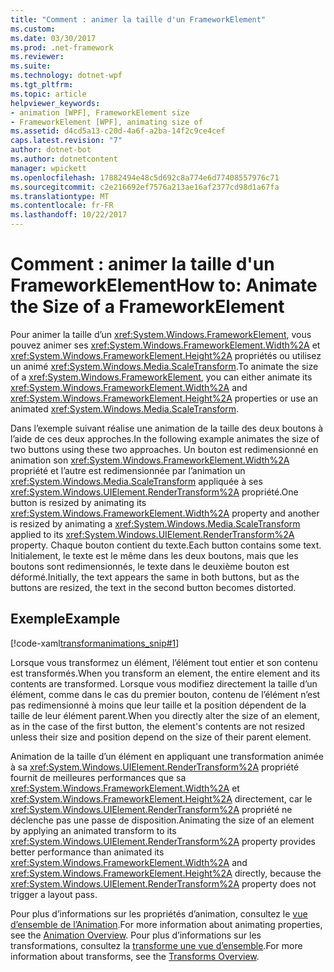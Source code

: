```yaml
---
title: "Comment : animer la taille d'un FrameworkElement"
ms.custom: 
ms.date: 03/30/2017
ms.prod: .net-framework
ms.reviewer: 
ms.suite: 
ms.technology: dotnet-wpf
ms.tgt_pltfrm: 
ms.topic: article
helpviewer_keywords:
- animation [WPF], FrameworkElement size
- FrameworkElement [WPF], animating size of
ms.assetid: d4cd5a13-c20d-4a6f-a2ba-14f2c9ce4cef
caps.latest.revision: "7"
author: dotnet-bot
ms.author: dotnetcontent
manager: wpickett
ms.openlocfilehash: 17882494e48c5d692c8a774e6d77408557976c71
ms.sourcegitcommit: c2e216692ef7576a213ae16af2377cd98d1a67fa
ms.translationtype: MT
ms.contentlocale: fr-FR
ms.lasthandoff: 10/22/2017
---
```

# <a name="how-to-animate-the-size-of-a-frameworkelement"></a><span data-ttu-id="ddb32-102">Comment : animer la taille d'un FrameworkElement</span><span class="sxs-lookup"><span data-stu-id="ddb32-102">How to: Animate the Size of a FrameworkElement</span></span>
<span data-ttu-id="ddb32-103">Pour animer la taille d’un <xref:System.Windows.FrameworkElement>, vous pouvez animer ses <xref:System.Windows.FrameworkElement.Width%2A> et <xref:System.Windows.FrameworkElement.Height%2A> propriétés ou utilisez un animé <xref:System.Windows.Media.ScaleTransform>.</span><span class="sxs-lookup"><span data-stu-id="ddb32-103">To animate the size of a <xref:System.Windows.FrameworkElement>, you can either animate its <xref:System.Windows.FrameworkElement.Width%2A> and <xref:System.Windows.FrameworkElement.Height%2A> properties or use an animated <xref:System.Windows.Media.ScaleTransform>.</span></span>  
  
 <span data-ttu-id="ddb32-104">Dans l’exemple suivant réalise une animation de la taille des deux boutons à l’aide de ces deux approches.</span><span class="sxs-lookup"><span data-stu-id="ddb32-104">In the following example animates the size of two buttons using these two approaches.</span></span> <span data-ttu-id="ddb32-105">Un bouton est redimensionné en animation son <xref:System.Windows.FrameworkElement.Width%2A> propriété et l’autre est redimensionnée par l’animation un <xref:System.Windows.Media.ScaleTransform> appliquée à ses <xref:System.Windows.UIElement.RenderTransform%2A> propriété.</span><span class="sxs-lookup"><span data-stu-id="ddb32-105">One button is resized by animating its <xref:System.Windows.FrameworkElement.Width%2A> property and another is resized by animating a <xref:System.Windows.Media.ScaleTransform> applied to its <xref:System.Windows.UIElement.RenderTransform%2A> property.</span></span> <span data-ttu-id="ddb32-106">Chaque bouton contient du texte.</span><span class="sxs-lookup"><span data-stu-id="ddb32-106">Each button contains some text.</span></span> <span data-ttu-id="ddb32-107">Initialement, le texte est le même dans les deux boutons, mais que les boutons sont redimensionnés, le texte dans le deuxième bouton est déformé.</span><span class="sxs-lookup"><span data-stu-id="ddb32-107">Initially, the text appears the same in both buttons, but as the buttons are resized, the text in the second button becomes distorted.</span></span>  
  
## <a name="example"></a><span data-ttu-id="ddb32-108">Exemple</span><span class="sxs-lookup"><span data-stu-id="ddb32-108">Example</span></span>  
 [!code-xaml[transformanimations_snip#1](../../../../samples/snippets/xaml/VS_Snippets_Wpf/transformanimations_snip/XAML/AnimatingSizeExample.xaml#1)]  
  
 <span data-ttu-id="ddb32-109">Lorsque vous transformez un élément, l’élément tout entier et son contenu est transformés.</span><span class="sxs-lookup"><span data-stu-id="ddb32-109">When you transform an element, the entire element and its contents are transformed.</span></span> <span data-ttu-id="ddb32-110">Lorsque vous modifiez directement la taille d’un élément, comme dans le cas du premier bouton, contenu de l’élément n’est pas redimensionné à moins que leur taille et la position dépendent de la taille de leur élément parent.</span><span class="sxs-lookup"><span data-stu-id="ddb32-110">When you directly alter the size of an element, as in the case of the first button, the element's contents are not resized unless their size and position depend on the size of their parent element.</span></span>  
  
 <span data-ttu-id="ddb32-111">Animation de la taille d’un élément en appliquant une transformation animée à sa <xref:System.Windows.UIElement.RenderTransform%2A> propriété fournit de meilleures performances que sa <xref:System.Windows.FrameworkElement.Width%2A> et <xref:System.Windows.FrameworkElement.Height%2A> directement, car le <xref:System.Windows.UIElement.RenderTransform%2A> propriété ne déclenche pas une passe de disposition.</span><span class="sxs-lookup"><span data-stu-id="ddb32-111">Animating the size of an element by applying an animated transform to its <xref:System.Windows.UIElement.RenderTransform%2A> property provides better performance than animated its <xref:System.Windows.FrameworkElement.Width%2A> and <xref:System.Windows.FrameworkElement.Height%2A> directly, because the <xref:System.Windows.UIElement.RenderTransform%2A> property does not trigger a layout pass.</span></span>  
  
 <span data-ttu-id="ddb32-112">Pour plus d’informations sur les propriétés d’animation, consultez le [vue d’ensemble de l’Animation](../../../../docs/framework/wpf/graphics-multimedia/animation-overview.md).</span><span class="sxs-lookup"><span data-stu-id="ddb32-112">For more information about animating properties, see the [Animation Overview](../../../../docs/framework/wpf/graphics-multimedia/animation-overview.md).</span></span> <span data-ttu-id="ddb32-113">Pour plus d’informations sur les transformations, consultez la [transforme une vue d’ensemble](../../../../docs/framework/wpf/graphics-multimedia/transforms-overview.md).</span><span class="sxs-lookup"><span data-stu-id="ddb32-113">For more information about transforms, see the [Transforms Overview](../../../../docs/framework/wpf/graphics-multimedia/transforms-overview.md).</span></span>
